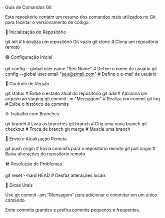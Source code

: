 Guia de Comandos Git

Este repositório contém um resumo dos comandos mais utilizados no Git para facilitar o versionamento de código.

📌 Inicialização do Repositório

git init            # Inicializa um repositório Git vazio
git clone <url>     # Clona um repositório remoto

🟢 Configuração Inicial

git config --global user.name "Seu Nome"       # Define o nome de usuário
git config --global user.email "seu@email.com" # Define o e-mail de usuário

📂 Controle de Versão

git status         # Exibe o estado atual do repositório
git add <arquivo>  # Adiciona um arquivo ao staging
git commit -m "Mensagem" # Realiza um commit
git log            # Exibe o histórico de commits

🌐 Trabalho com Branches

git branch                # Lista as branches
git branch <nome-branch>  # Cria uma nova branch
git checkout <branch>     # Troca de branch
git merge <branch>        # Mescla uma branch

🚀 Envio e Atualização Remota

git push origin <branch>  # Envia commits para o repositório remoto
git pull origin <branch>  # Baixa alterações do repositório remoto

🛠️ Resolução de Problemas

git reset --hard HEAD     # Desfaz alterações locais

📝 Dicas Úteis

Use git commit -am "Mensagem" para adicionar e commitar em um único comando.

Evite commits grandes e prefira commits pequenos e frequentes.
